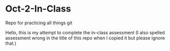# Oct-2-In-Class
Repo for practicing all things git 


Hello, this is my attempt to complete the in-class assessment (I also spelled assessment wrong in the title of this repo when I copied it but please ignore that.)